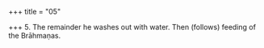 +++
title = "05"

+++
5. The remainder he washes out with water. Then (follows) feeding of the Brāhmaṇas.

